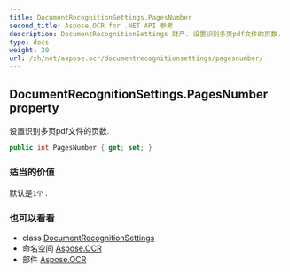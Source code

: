 ```yaml
---
title: DocumentRecognitionSettings.PagesNumber
second_title: Aspose.OCR for .NET API 参考
description: DocumentRecognitionSettings 财产. 设置识别多页pdf文件的页数.
type: docs
weight: 20
url: /zh/net/aspose.ocr/documentrecognitionsettings/pagesnumber/
---
```

## DocumentRecognitionSettings.PagesNumber property

设置识别多页pdf文件的页数.

```csharp
public int PagesNumber { get; set; }
```

### 适当的价值

默认是`1个` .

### 也可以看看

* class [DocumentRecognitionSettings](../)
* 命名空间 [Aspose.OCR](../../documentrecognitionsettings/)
* 部件 [Aspose.OCR](../../../)



